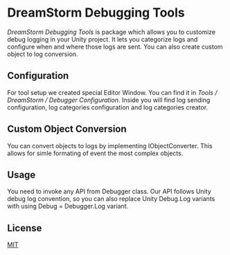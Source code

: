 # DreamStorm Debugging Tools
<i>DreamStorm Debugging Tools</i> is package which allows you to customize debug logging in your Unity project. It lets you categorize logs and configure when and where those logs are sent. You can also create custom object to log conversion.
## Configuration
For tool setup we created special Editor Window. You can find it in <i>Tools / DreamStorm / Debugger Configuration</i>. Inside you will find log sending configuration, log categories configuration and log categories creator.
## Custom Object Conversion
You can convert objects to logs by implementing IObjectConverter. This allows for simle formating of event the most complex objects.
## Usage
You need to invoke any API from Debugger class.
Our API follows Unity debug log convention, so you can also replace Unity Debug.Log variants with using Debug = Debugger.Log variant.
## License
[MIT](https://github.com/dreamstormstudios/Debugging-Tools/blob/main/LICENSE)
